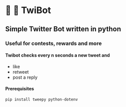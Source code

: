 # 🐥 🤖 TwiBot
## Simple Twitter Bot written in python
### Useful for contests, rewards and more
#### Twibot checks every n seconds a new tweet and
- like
- retweet
- post a reply

#### Prerequisites

    pip install tweepy python-dotenv
